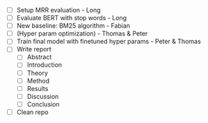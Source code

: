 - [ ] Setup MRR evaluation - Long
- [ ] Evaluate BERT with stop words - Long
- [ ] New baseline: BM25 algorithm - Fabian
- [ ] (Hyper param optimization) - Thomas & Peter
- [ ] Train final model with finetuned hyper params - Peter & Thomas
- [ ] Write report
	- [ ] Abstract
	- [ ] Introduction
	- [ ] Theory
	- [ ] Method
	- [ ] Results
	- [ ] Discussion
	- [ ] Conclusion
- [ ] Clean repo 